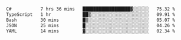 <!--START_SECTION:waka-->

```txt
C#           7 hrs 36 mins   ██████████████████▓░░░░░░   75.32 %
TypeScript   1 hr            ██▒░░░░░░░░░░░░░░░░░░░░░░   09.91 %
Bash         30 mins         █▒░░░░░░░░░░░░░░░░░░░░░░░   05.07 %
JSON         25 mins         █░░░░░░░░░░░░░░░░░░░░░░░░   04.26 %
YAML         14 mins         ▓░░░░░░░░░░░░░░░░░░░░░░░░   02.34 %
```

<!--END_SECTION:waka-->